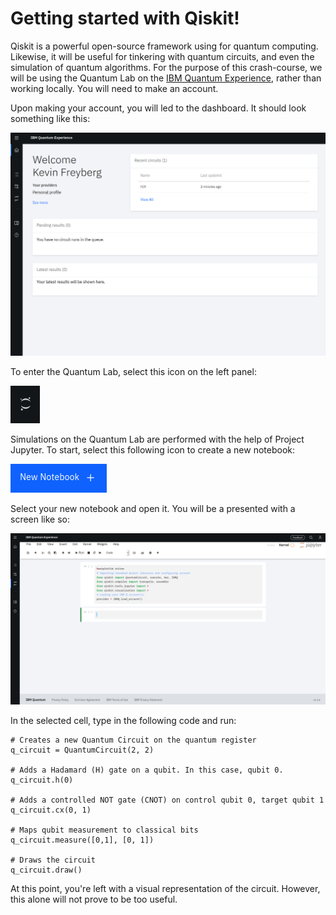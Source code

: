 # Getting started with Qiskit!

Qiskit is a powerful open-source framework using for quantum computing. Likewise, it will be useful for tinkering with quantum circuits, and even the simulation of quantum algorithms. For the purpose of this crash-course, we will be using the Quantum Lab on the [IBM Quantum Experience](https://quantum-computing.ibm.com/), rather than working locally. You will need to make an account.

Upon making your account, you will led to the dashboard. It should look something like this:

![image](images/dashboard.png)

To enter the Quantum Lab, select this icon on the left panel:

![image](images/icon.png)

Simulations on the Quantum Lab are performed with the help of Project Jupyter. To start, select this following icon to create a new notebook:

![image](images/notebook.png)

Select your new notebook and open it. You will be a presented with a screen like so:

![image](images/ide.png)

In the selected cell, type in the following code and run: 
```
# Creates a new Quantum Circuit on the quantum register 
q_circuit = QuantumCircuit(2, 2)

# Adds a Hadamard (H) gate on a qubit. In this case, qubit 0.
q_circuit.h(0)

# Adds a controlled NOT gate (CNOT) on control qubit 0, target qubit 1
q_circuit.cx(0, 1)

# Maps qubit measurement to classical bits
q_circuit.measure([0,1], [0, 1])

# Draws the circuit
q_circuit.draw()
```

At this point, you're left with a visual representation of the circuit. However, this alone will not prove to be too useful. 








